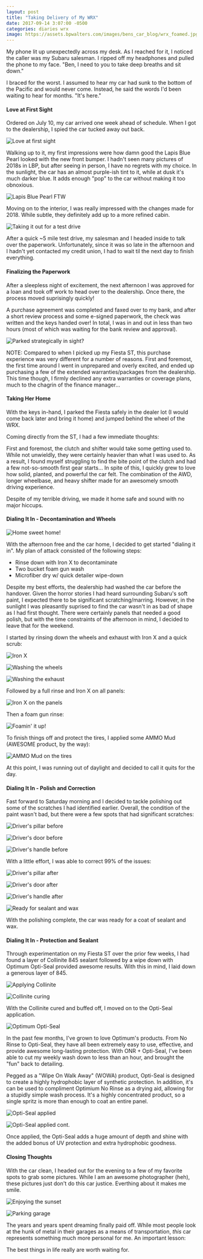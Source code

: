```yaml
---
layout: post
title: "Taking Delivery of My WRX"
date: 2017-09-14 3:07:00 -0500
categories: diaries wrx
image: https://assets.bpwalters.com/images/bens_car_blog/wrx_foamed.jpg
---
```


<span class="is-first-letter">M</span>y phone lit up unexpectedly across my desk.  As I reached for it, I noticed the caller was my Subaru salesman.  I ripped off my headphones and pulled the phone to my face.  "Ben, I need to you to take deep breaths and sit down."

I braced for the worst.  I assumed to hear my car had sunk to the bottom of the Pacific and would never come.  Instead, he said the words I'd been waiting to hear for months.  "It's here."

#### Love at First Sight

Ordered on July 10, my car arrived one week ahead of schedule.  When I got to the dealership, I spied the car tucked away out back.

![Love at first sight](https://assets.bpwalters.com/images/bens_car_blog/wrx_pickup_1.jpg)

Walking up to it, my first impressions were how damn good the Lapis Blue Pearl looked with the new front bumper.  I hadn't seen many pictures of 2018s in LBP, but after seeing in person, I have no regrets with my choice.  In the sunlight, the car has an almost purple-ish tint to it, while at dusk it's much darker blue.  It adds enough "pop" to the car without making it too obnoxious.

![Lapis Blue Pearl FTW](https://assets.bpwalters.com/images/bens_car_blog/wrx_pickup_2.jpg)

Moving on to the interior, I was really impressed with the changes made for 2018.  While subtle, they definitely add up to a more refined cabin.

![Taking it out for a test drive](https://assets.bpwalters.com/images/bens_car_blog/wrx_pickup_test_drive.jpg)

After a quick ~5 mile test drive, my salesman and I headed inside to talk over the paperwork.  Unfortunately, since it was so late in the afternoon and I hadn't yet contacted my credit union, I had to wait til the next day to finish everything.

#### Finalizing the Paperwork

After a sleepless night of excitement, the next afternoon I was approved for a loan and took off work to head over to the dealership.  Once there, the process moved suprisingly quickly!

A purchase agreement was completed and faxed over to my bank, and after a short review process and some e-signed paperwork, the check was written and the keys handed over!  In total, I was in and out in less than two hours (most of which was waiting for the bank review and approval).

![Parked strategically in sight?](https://assets.bpwalters.com/images/bens_car_blog/wrx_pickup_paperwork.jpg)

NOTE: Compared to when I picked up my Fiesta ST, this purchase experience was very different for a number of reasons.  First and foremost, the first time around I went in unprepared and overly excited, and ended up purchasing a few of the extended warranties/packages from the dealership.  This time though, I firmly declined any extra warranties or coverage plans, much to the chagrin of the finance manager...

#### Taking Her Home

With the keys in-hand, I parked the Fiesta safely in the dealer lot (I would come back later and bring it home) and jumped behind the wheel of the WRX.

Coming directly from the ST, I had a few immediate thoughts:

First and foremost, the clutch and shifter would take some getting used to.  While not unwieldly, they were certainly heavier than what I was used to.  As a result, I found myself struggling to find the bite point of the clutch and had a few not-so-smooth first gear starts...  In spite of this, I quickly grew to love how solid, planted, and powerful the car felt.  The combination of the AWD, longer wheelbase, and heavy shifter made for an awesomely smooth driving experience.

Despite of my terrible driving, we made it home safe and sound with no major hiccups.

#### Dialing It In - Decontamination and Wheels

![Home sweet home!](https://assets.bpwalters.com/images/bens_car_blog/wrx_pickup_home.jpg)

With the afternoon free and the car home, I decided to get started "dialing it in".  My plan of attack consisted of the following steps:

* Rinse down with Iron X to decontaminate
* Two bucket foam gun wash
* Microfiber dry w/ quick detailer wipe-down

Despite my best efforts, the dealership had washed the car before the handover.  Given the horror stories I had heard surrounding Subaru's soft paint, I expected there to be significant scratching/marring.  However, in the sunlight I was pleasantly suprised to find the car wasn't in as bad of shape as I had first thought.  There were certainly panels that needed a good polish, but with the time constraints of the afternoon in mind, I decided to leave that for the weekend.

I started by rinsing down the wheels and exhaust with Iron X and a quick scrub:

![Iron X](https://assets.bpwalters.com/images/bens_car_blog/iron_x.jpg)

![Washing the wheels](https://assets.bpwalters.com/images/bens_car_blog/wrx_wash_1.jpg)

![Washing the exhaust](https://assets.bpwalters.com/images/bens_car_blog/wrx_wash_3.jpg)

Followed by a full rinse and Iron X on all panels:

![Iron X on the panels](https://assets.bpwalters.com/images/bens_car_blog/wrx_wash_4.jpg)

Then a foam gun rinse:

![Foamin' it up!](https://assets.bpwalters.com/images/bens_car_blog/wrx_wash_2.jpg)

To finish things off and protect the tires, I applied some AMMO Mud (AWESOME product, by the way):

![AMMO Mud on the tires](https://assets.bpwalters.com/images/bens_car_blog/wrx_ammo_mud.jpg)

At this point, I was running out of daylight and decided to call it quits for the day.

#### Dialing It In - Polish and Correction

Fast forward to Saturday morning and I decided to tackle polishing out some of the scratches I had identified earlier.  Overall, the condition of the paint wasn't bad, but there were a few spots that had significant scratches:

![Driver's pillar before](https://assets.bpwalters.com/images/bens_car_blog/wrx_polish_pillar_before.jpg)

![Driver's door before](https://assets.bpwalters.com/images/bens_car_blog/wrx_polish_door_before.jpg)

![Driver's handle before](https://assets.bpwalters.com/images/bens_car_blog/wrx_polish_handle_before.jpg)

With a little effort, I was able to correct 99% of the issues:

![Driver's pillar after](https://assets.bpwalters.com/images/bens_car_blog/wrx_polish_pillar_after.jpg)

![Driver's door after](https://assets.bpwalters.com/images/bens_car_blog/wrx_polish_door_after.jpg)

![Driver's handle after](https://assets.bpwalters.com/images/bens_car_blog/wrx_polish_handle_after.jpg)

![Ready for sealant and wax](https://assets.bpwalters.com/images/bens_car_blog/wrx_polish_complete.jpg)

With the polishing complete, the car was ready for a coat of sealant and wax.

#### Dialing It In - Protection and Sealant

Through experimentation on my Fiesta ST over the prior few weeks, I had found a layer of Collinite 845 sealant followed by a wipe down with Optimum Opti-Seal provided awesome results.  With this in mind, I laid down a generous layer of 845.

![Applying Collinite](https://assets.bpwalters.com/images/bens_car_blog/wrx_collinite_1.jpg)

![Collinite curing](https://assets.bpwalters.com/images/bens_car_blog/wrx_collinite_2.jpg)

With the Collinite cured and buffed off, I moved on to the Opti-Seal application.

![Optimum Opti-Seal](https://assets.bpwalters.com/images/bens_car_blog/opti_seal.jpg)

In the past few months, I've grown to love Optimum's products.  From No Rinse to Opti-Seal, they have all been extremely easy to use, effective, and provide awesome long-lasting protection.  With ONR + Opti-Seal, I've been able to cut my weekly wash down to less than an hour, and brought the "fun" back to detailing.

Pegged as a "Wipe On Walk Away" (WOWA) product, Opti-Seal is designed to create a highly hydrophobic layer of synthetic protection.  In addition, it's can be used to compliment Optimium No Rinse as a drying aid, allowing for a stupidly simple wash process.  It's a highly concentrated product, so a single spritz is more than enough to coat an entire panel.

![Opti-Seal applied](https://assets.bpwalters.com/images/bens_car_blog/wrx_opti_seal_1.jpg)

![Opti-Seal applied cont.](https://assets.bpwalters.com/images/bens_car_blog/wrx_opti_seal_2.jpg)

Once applied, the Opti-Seal adds a huge amount of depth and shine with the added bonus of UV protection and extra hydrophobic goodness.

#### Closing Thoughts

With the car clean, I headed out for the evening to a few of my favorite spots to grab some pictures.  While I am an awesome photographer (heh), these pictures just don't do this car justice.  Everthing about it makes me smile.

![Enjoying the sunset](https://assets.bpwalters.com/images/bens_car_blog/wrx_sunset_1.jpg)

![Parking garage](https://assets.bpwalters.com/images/bens_car_blog/wrx_garage_1.jpg)


The years and years spent dreaming finally paid off.  While most people look at the hunk of metal in their garages as a means of transportation, *this* car represents something much more personal for me.  An important lesson:

The best things in life really are worth waiting for.